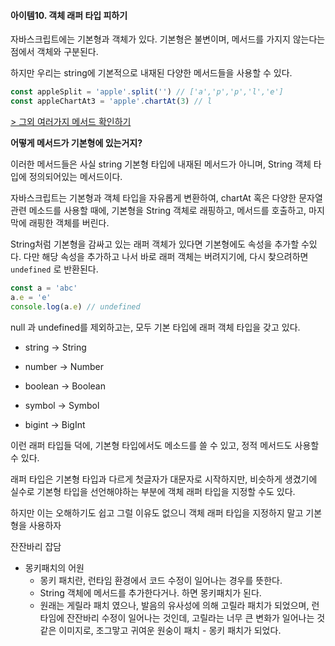 #### 아이템10. 객체 래퍼 타입 피하기

자바스크립트에는 기본형과 객체가 있다. 기본형은 불변이며, 메서드를 가지지 않는다는 점에서 객체와 구분된다.

하지만 우리는 string에 기본적으로 내재된 다양한 메서드들을 사용할 수 있다.

```typescript
const appleSplit = 'apple'.split('') // ['a','p','p','l','e']
const appleChartAt3 = 'apple'.chartAt(3) // l
```

[> 그외 여러가지 메서드 확인하기](https://developer.mozilla.org/ko/docs/Web/JavaScript/Reference/Global_Objects/String)



**어떻게 메서드가 기본형에 있는거지?**

이러한 메서드들은 사실 string 기본형 타입에 내재된 메서드가 아니며, String 객체 타입에 정의되어있는 메서드이다.

자바스크립트는 기본형과 객체 타입을 자유롭게 변환하여, chartAt 혹은 다양한 문자열 관련 메소드를 사용할 때에, 기본형을 String 객체로 래핑하고, 메서드를 호출하고, 마지막에 래핑한 객체를 버린다.

String처럼 기본형을 감싸고 있는 래퍼 객체가 있다면 기본형에도 속성을 추가할 수있다. 다만 해당 속성을 추가하고 나서 바로 래퍼 객체는 버려지기에, 다시 찾으려하면 `undefined` 로 반환된다.

```typescript
const a = 'abc'
a.e = 'e'
console.log(a.e) // undefined
```



null 과 undefined를 제외하고는, 모두 기본 타입에 래퍼 객체 타입을 갖고 있다.

* string -> String

* number -> Number

* boolean -> Boolean

* symbol -> Symbol

* bigint -> BigInt

이런 래퍼 타입들 덕에, 기본형 타입에서도 메소드를 쓸 수 있고, 정적 메서드도 사용할 수 있다. 

래퍼 타입은 기본형 타입과 다르게 첫글자가 대문자로 시작하지만, 비슷하게 생겼기에 실수로 기본형 타입을 선언해야하는 부분에 객체 래퍼 타입을 지정할 수도 있다. 

하지만 이는 오해하기도 쉽고 그럴 이유도 없으니 객체 래퍼 타입을 지정하지 말고 기본형을 사용하자



잔잔바리 잡담

* 몽키패치의 어원
  * 몽키 패치란, 런타임 환경에서 코드 수정이 일어나는 경우를 뜻한다. 
  * String 객체에 메서드를 추가한다거나. 하면 몽키패치가 된다.
  * 원래는 게릴라 패치 였으나, 발음의 유사성에 의해 고릴라 패치가 되었으며, 런타임에 잔잔바리 수정이 일어나는 것인데, 고릴라는 너무 큰 변화가 일어나는 것 같은 이미지로, 조그맣고 귀여운 원숭이 패치 - 몽키 패치가 되었다.